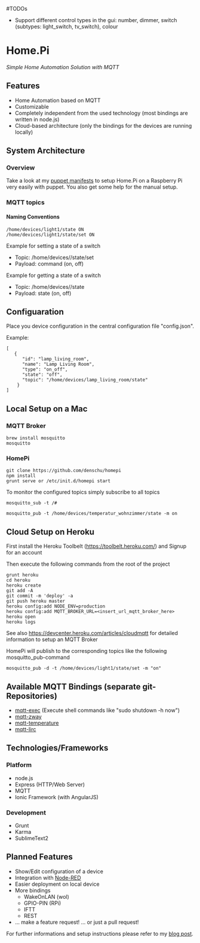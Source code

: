#TODOs

* Support different control types in the gui: number, dimmer, switch (subtypes: light_switch, tv_switch), colour


# Home.Pi 

*Simple Home Automation Solution with MQTT*

## Features

* Home Automation based on MQTT
* Customizable
* Completely independent from the used technology (most bindings are written in node.js)
* Cloud-based architecture (only the bindings for the devices are running locally)


## System Architecture

### Overview

Take a look at my [puppet manifests](https://github.com/denschu/homepi-puppet) to setup Home.Pi on a Raspberry Pi very easily with puppet. You also get some help for the manual setup.

### MQTT topics 

#### Naming Conventions

	/home/devices/light1/state ON
	/home/devices/light1/state/set ON

Example for setting a state of a switch 

* Topic: /home/devices/<deviceName>/state/set
* Payload: command (on, off)

Example for getting a state of a switch 

* Topic: /home/devices/<deviceName>/state 
* Payload: state (on, off)


## Configuaration

Place you device configuration in the central configuration file "config.json".

Example:

	[
	   {
	      "id": "lamp_living_room",
	      "name": "Lamp Living Room",
	      "type": "on_off",
	      "state": "off",
	      "topic": "/home/devices/lamp_living_room/state"
	    }
	]

## Local Setup on a Mac

### MQTT Broker

	brew install mosquitto
	mosquitto


### HomePi

	git clone https://github.com/denschu/homepi
	npm install
	grunt serve or /etc/init.d/homepi start 

To monitor the configured topics simply subscribe to all topics

	mosquitto_sub -t /#

	mosquitto_pub -t /home/devices/temperatur_wohnzimmer/state -m on
	

## Cloud Setup on Heroku

First install the Heroku Toolbelt (https://toolbelt.heroku.com/) and Signup for an account

Then execute the following commands from the root of the project

	grunt heroku
	cd heroku
	heroku create
	git add -A
	git commit -m 'deploy' -a
	git push heroku master
	heroku config:add NODE_ENV=production
	heroku config:add MQTT_BROKER_URL=<insert_url_mqtt_broker_here>
	heroku open
	heroku logs

See also https://devcenter.heroku.com/articles/cloudmqtt for detailed information to setup an MQTT Broker

HomePi will publish to the corresponding topics like the following mosquitto_pub-command

	mosquitto_pub -d -t /home/devices/light1/state/set -m "on"

## Available MQTT Bindings (separate git-Repositories)

* [mqtt-exec](https://github.com/denschu/mqtt-exec) (Execute shell commands like "sudo shutdown -h now")
* [mqtt-zway](https://github.com/denschu/mqtt-zway)
* [mqtt-temperature](https://github.com/denschu/mqtt-temperature)
* [mqtt-lirc](https://github.com/denschu/mqtt-lirc)


## Technologies/Frameworks

### Platform
* node.js
* Express (HTTP/Web Server)
* MQTT
* Ionic Framework (with AngularJS)

### Development
* Grunt
* Karma
* SublimeText2

## Planned Features

* Show/Edit configuration of a device
* Integration with [Node-RED](http://nodered.org/)
* Easier deployment on local device
* More bindings
	* WakeOnLAN (wol) 
	* GPIO-PIN (RPi) 
	* IFTT 
	* REST
* ... make a feature request! ... or just a pull request!

For further informations and setup instructions please refer to my [blog post](http://blog.codecentric.de/en/2013/03/home-automation-with-angularjs-and-node-js-on-a-raspberry-pi).